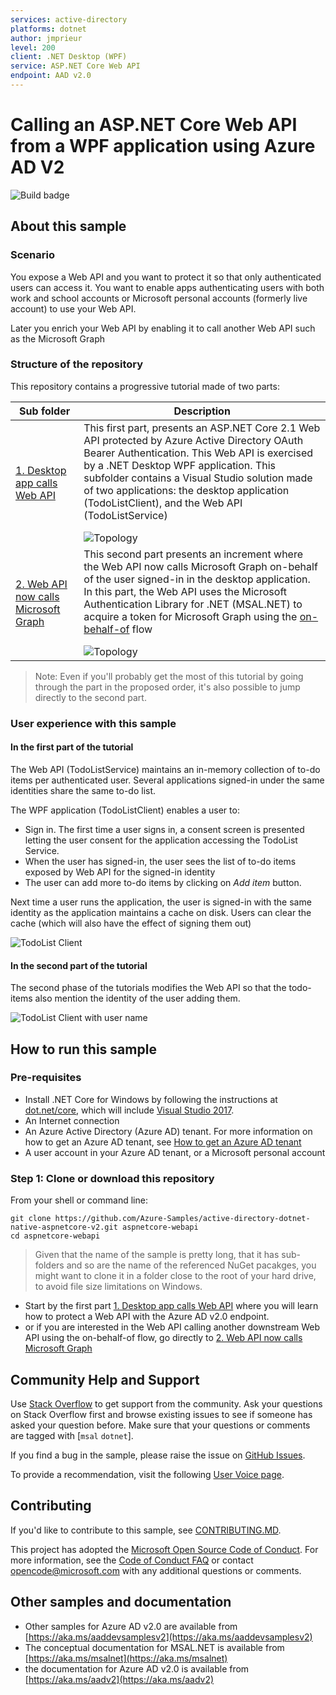 ```yaml
---
services: active-directory
platforms: dotnet
author: jmprieur
level: 200
client: .NET Desktop (WPF)
service: ASP.NET Core Web API
endpoint: AAD v2.0
---
```

# Calling an ASP.NET Core Web API from a WPF application using Azure AD V2

![Build badge](https://identitydivision.visualstudio.com/_apis/public/build/definitions/a7934fdd-dcde-4492-a406-7fad6ac00e17/497/badge)

## About this sample

### Scenario

You expose a Web API and you want to protect it so that only authenticated users can access it. You want to enable apps authenticating users with both work and school accounts or Microsoft personal accounts (formerly live account) to use your Web API.

Later you enrich your Web API by enabling it to call another Web API such as the Microsoft Graph

### Structure of the repository

This repository contains a progressive tutorial made of two parts:

Sub folder                    | Description
----------------------------- | -----------
[1. Desktop app calls Web API](1.%20Desktop%20app%20calls%20Web%20API/README.md) | This first part, presents an ASP.NET Core 2.1 Web API protected by Azure Active Directory OAuth Bearer Authentication. This Web API is  exercised by a .NET Desktop WPF application. This subfolder contains a Visual Studio solution made of two applications: the desktop application (TodoListClient), and the Web API (TodoListService) </p> ![Topology](1.%20Desktop%20app%20calls%20Web%20API/ReadmeFiles/topology.png)
[2. Web API now calls Microsoft Graph](2.%20Web%20API%20now%20calls%20Microsoft%20Graph/README.md)  | This second part presents an increment where the Web API now calls Microsoft Graph on-behalf of the user signed-in in the desktop application. In this part, the Web API uses the Microsoft Authentication Library for .NET (MSAL.NET) to acquire a token for Microsoft Graph using the [on-behalf-of](https://aka.ms/msal-net-on-behalf-of) flow </p>  ![Topology](2.%20Web%20API%20now%20calls%20Microsoft%20Graph/ReadmeFiles/topology.png)

> Note: Even if you'll probably get the most of this tutorial by going through the part in the proposed order, it's also possible to jump directly to the second part.

### User experience with this sample

#### In the first part of the tutorial

The Web API (TodoListService) maintains an in-memory collection of to-do items per authenticated user. Several applications signed-in under the same identities share the same to-do list.

The WPF application (TodoListClient) enables a user to:

- Sign in. The first time a user signs in, a consent screen is presented letting the user consent for the application accessing the TodoList Service.
- When the user has signed-in, the user sees the list of to-do items exposed by Web API for the signed-in identity
- The user can add more to-do items by clicking on *Add item* button.

Next time a user runs the application, the user is signed-in with the same identity as the application maintains a cache on disk. Users can clear the cache (which will also have the effect of signing them out)

![TodoList Client](1.%20Desktop%20app%20calls%20Web%20API/ReadmeFiles/todolist-client.png)

#### In the second part of the tutorial

The second phase of the tutorials modifies the Web API so that the todo-items also mention the identity of the user adding them.

![TodoList Client with user name](2.%20Web%20API%20now%20calls%20Microsoft%20Graph/ReadmeFiles/todolist-client.png)

## How to run this sample

### Pre-requisites

- Install .NET Core for Windows by following the instructions at [dot.net/core](https://dot.net/core), which will include [Visual Studio 2017](https://aka.ms/vsdownload).
- An Internet connection
- An Azure Active Directory (Azure AD) tenant. For more information on how to get an Azure AD tenant, see [How to get an Azure AD tenant](https://azure.microsoft.com/en-us/documentation/articles/active-directory-howto-tenant/)
- A user account in your Azure AD tenant, or a Microsoft personal account

### Step 1:  Clone or download this repository

From your shell or command line:

```Shell
git clone https://github.com/Azure-Samples/active-directory-dotnet-native-aspnetcore-v2.git aspnetcore-webapi
cd aspnetcore-webapi
```

> Given that the name of the sample is pretty long, that it has sub-folders and so are the name of the referenced NuGet pacakges, you might want to clone it in a folder close to the root of your hard drive, to avoid file size limitations on Windows.

- Start by the first part [1. Desktop app calls Web API](1.%20Desktop%20app%20calls%20Web%20API/README.md) where you will learn how to protect a Web API with the Azure AD v2.0 endpoint.
- or if you are interested in the Web API calling another downstream Web API using the on-behalf-of flow, go directly to [2. Web API now calls Microsoft Graph](2.%20Web%20API%20now%20calls%20Microsoft%20Graph/README.md)

## Community Help and Support

Use [Stack Overflow](http://stackoverflow.com/questions/tagged/msal) to get support from the community.
Ask your questions on Stack Overflow first and browse existing issues to see if someone has asked your question before.
Make sure that your questions or comments are tagged with [`msal` `dotnet`].

If you find a bug in the sample, please raise the issue on [GitHub Issues](../../issues).

To provide a recommendation, visit the following [User Voice page](https://feedback.azure.com/forums/169401-azure-active-directory).

## Contributing

If you'd like to contribute to this sample, see [CONTRIBUTING.MD](/CONTRIBUTING.md).

This project has adopted the [Microsoft Open Source Code of Conduct](https://opensource.microsoft.com/codeofconduct/). For more information, see the [Code of Conduct FAQ](https://opensource.microsoft.com/codeofconduct/faq/) or contact [opencode@microsoft.com](mailto:opencode@microsoft.com) with any additional questions or comments.

## Other samples and documentation

- Other samples for Azure AD v2.0 are available from [https://aka.ms/aaddevsamplesv2](https://aka.ms/aaddevsamplesv2)
- The conceptual documentation for MSAL.NET is available from [https://aka.ms/msalnet](https://aka.ms/msalnet)
- the documentation for Azure AD v2.0 is available from [https://aka.ms/aadv2](https://aka.ms/aadv2)
